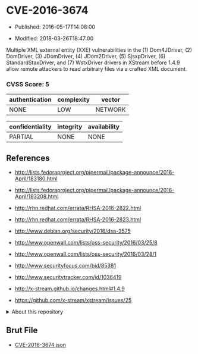 # CVE-2016-3674

- Published: 2016-05-17T14:08:00

- Modified: 2018-03-26T18:47:00

Multiple XML external entity (XXE) vulnerabilities in the (1) Dom4JDriver, (2) DomDriver, (3) JDomDriver, (4) JDom2Driver, (5) SjsxpDriver, (6) StandardStaxDriver, and (7) WstxDriver drivers in XStream before 1.4.9 allow remote attackers to read arbitrary files via a crafted XML document.

### CVSS Score: **5**

| authentication | complexity | vector |
| --- | --- | --- |
| NONE | LOW | NETWORK |

| confidentiality | integrity | availability |
| --- | --- | --- |
| PARTIAL | NONE | NONE |

## References

* http://lists.fedoraproject.org/pipermail/package-announce/2016-April/183180.html

* http://lists.fedoraproject.org/pipermail/package-announce/2016-April/183208.html

* http://rhn.redhat.com/errata/RHSA-2016-2822.html

* http://rhn.redhat.com/errata/RHSA-2016-2823.html

* http://www.debian.org/security/2016/dsa-3575

* http://www.openwall.com/lists/oss-security/2016/03/25/8

* http://www.openwall.com/lists/oss-security/2016/03/28/1

* http://www.securityfocus.com/bid/85381

* http://www.securitytracker.com/id/1036419

* http://x-stream.github.io/changes.html#1.4.9

* https://github.com/x-stream/xstream/issues/25

<details>
<summary>About this repository</summary> 

  This repository is part of the project [Live Hack CVE](https://github.com/Live-Hack-CVE). Main website can be found [www.live-hack.org](https://www.live-hack.org) 
  
  Made by [Sn0wAlice](https://github.com/Sn0wAlice) for the people that care about security and need to have a feed of the latest CVEs. Hope you enjoy it, don't forget to star the repo and follow me on [Twitter](https://twitter.com/Sn0wAlice) and [Github](https://github.com/Sn0wAlice). And that is my [personnal website](https://www.alice-snow.me/)

  - [Home Page](https://github.com/Live-Hack-CVE)
  - [Framework](https://github.com/Live-Hack-CVE/cve-framework)
  - [CVE database](https://github.com/Live-Hack-CVE/full_database)
  - [Changelog](https://github.com/Live-Hack-CVE/Changelog)
</details>

## Brut File

* [CVE-2016-3674.json](https://raw.githubusercontent.com/Live-Hack-CVE/full_database/main/cves/2016/CVE-2016-3674.json)

